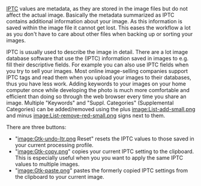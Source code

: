 [IPTC](https://en.wikipedia.org/wiki/IPTC_Information_Interchange_Model)
values are metadata, as they are stored in the image files but do not
affect the actual image. Basically the metadata summarized as IPTC
contains additional information about your image. As this information is
saved within the image file it cannot get lost. This eases the workflow
a lot as you don't have to care about other files when backing up or
sorting your images.

IPTC is usually used to describe the image in detail. There are a lot
image database software that use the (IPTC) information saved in images
to e.g. fill their descriptive fields. For example you can also use IPTC
fields when you try to sell your images. Most online image-selling
companies support IPTC tags and read them when you upload your images to
their databases, thus you have less work. Adding keywords to your images
on your home computer once while developing the photo is much more
comfortable and efficient than doing so through the web browser every
time you share an image. Multiple "Keywords" and "Suppl. Categories"
(Supplemental Categories) can be added/removed using the plus
[image:List-add-small.png](image:List-add-small.png "wikilink") and
minus
[image:List-remove-red-small.png](image:List-remove-red-small.png "wikilink")
signs next to them.

There are three buttons:

- "[image:Gtk-undo-ltr.png](image:Gtk-undo-ltr.png "wikilink") Reset"
  resets the IPTC values to those saved in your current processing
  profile.
- "[image:Gtk-copy.png](image:Gtk-copy.png "wikilink")" copies your
  current IPTC setting to the clipboard. This is especially useful when
  you you want to apply the same IPTC values to multiple images.
- "[image:Gtk-paste.png](image:Gtk-paste.png "wikilink")" pastes the
  formerly copied IPTC settings from the clipboard to your current
  image.